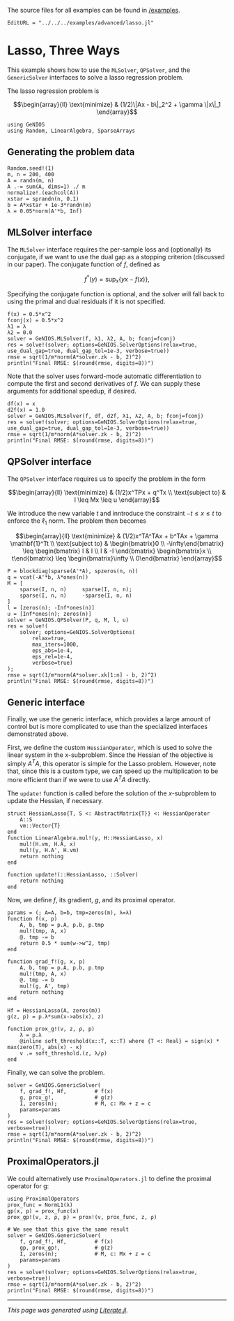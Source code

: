 The source files for all examples can be found in [/examples](https://github.com/tjdiamandis/GeNIOS.jl/tree/main/examples).
```@meta
EditURL = "../../../examples/advanced/lasso.jl"
```

# Lasso, Three Ways
This example shows how to use the `MLSolver`, `QPSolver`, and the `GenericSolver`
interfaces to solve a lasso regression problem.

The lasso regression problem is
```math
\begin{array}{ll}
\text{minimize}     & (1/2)\|Ax - b\|_2^2 + \gamma \|x\|_1
\end{array}
```

````@example lasso
using GeNIOS
using Random, LinearAlgebra, SparseArrays
````

## Generating the problem data

````@example lasso
Random.seed!(1)
m, n = 200, 400
A = randn(m, n)
A .-= sum(A, dims=1) ./ m
normalize!.(eachcol(A))
xstar = sprandn(n, 0.1)
b = A*xstar + 1e-3*randn(m)
λ = 0.05*norm(A'*b, Inf)
````

## MLSolver interface
The `MLSolver` interface requires the per-sample loss and (optionally) its
conjugate, if we want to use the dual gap as a stopping criterion (discussed in
our paper).
The conjugate function of $f$, defined as
```math
f^*(y) = \sup_x \{yx - f(x)\},
```
Specifying the conjugate function is optional, and
the solver will fall back to using the primal and dual residuals if it is not
specified.

````@example lasso
f(x) = 0.5*x^2
fconj(x) = 0.5*x^2
λ1 = λ
λ2 = 0.0
solver = GeNIOS.MLSolver(f, λ1, λ2, A, b; fconj=fconj)
res = solve!(solver; options=GeNIOS.SolverOptions(relax=true, use_dual_gap=true, dual_gap_tol=1e-3, verbose=true))
rmse = sqrt(1/m*norm(A*solver.zk - b, 2)^2)
println("Final RMSE: $(round(rmse, digits=8))")
````

Note that the solver uses forward-mode automatic differentiation
to compute the first and second derivatives of $f$. We can supply these arguments
for additional speedup, if desired.

````@example lasso
df(x) = x
d2f(x) = 1.0
solver = GeNIOS.MLSolver(f, df, d2f, λ1, λ2, A, b; fconj=fconj)
res = solve!(solver; options=GeNIOS.SolverOptions(relax=true, use_dual_gap=true, dual_gap_tol=1e-3, verbose=true))
rmse = sqrt(1/m*norm(A*solver.zk - b, 2)^2)
println("Final RMSE: $(round(rmse, digits=8))")
````

## QPSolver interface
The `QPSolver` interface requires us to specify the problem in the form
```math
\begin{array}{ll}
\text{minimize}     & (1/2)x^TPx + q^Tx \\
\text{subject to}   &  l \leq Mx \leq u
\end{array}
```
We introduce the new variable $t$ and inntroduce the constraint
$-t \leq x \leq t$ to enforce the $\ell_1$ norm. The problem then becomes

```math
\begin{array}{ll}
\text{minimize}     & (1/2)x^TA^TAx + b^TAx + \gamma \mathbf{1}^Tt \\
\text{subject to}   &
\begin{bmatrix}0 \\ -\infty\end{bmatrix}
\leq \begin{bmatrix} I & I \\ I & -I \end{bmatrix} \begin{bmatrix}x \\ t\end{bmatrix}
\leq \begin{bmatrix}\infty \\ 0\end{bmatrix}
\end{array}
```

````@example lasso
P = blockdiag(sparse(A'*A), spzeros(n, n))
q = vcat(-A'*b, λ*ones(n))
M = [
    sparse(I, n, n)     sparse(I, n, n);
    sparse(I, n, n)     -sparse(I, n, n)
]
l = [zeros(n); -Inf*ones(n)]
u = [Inf*ones(n); zeros(n)]
solver = GeNIOS.QPSolver(P, q, M, l, u)
res = solve!(
    solver; options=GeNIOS.SolverOptions(
        relax=true,
        max_iters=1000,
        eps_abs=1e-4,
        eps_rel=1e-4,
        verbose=true)
);
rmse = sqrt(1/m*norm(A*solver.xk[1:n] - b, 2)^2)
println("Final RMSE: $(round(rmse, digits=8))")
````

## Generic interface
Finally, we use the generic interface, which provides a large amount of control
but is more complicated to use than the specialized interfaces demonstrated above.

First, we define the custom `HessianOperator`, which is used to solve the linear
system in the $x$-subproblem. Since the Hessian of the objective is simply $A^TA$,
this operator is simple for the Lasso problem. However, note that, since this
is a custom type, we can speed up the multiplication to be more efficient than
if we were to use $A^TA$ directly.

The `update!` function is called before the solution of the $x$-subproblem to
update the Hessian, if necessary.

````@example lasso
struct HessianLasso{T, S <: AbstractMatrix{T}} <: HessianOperator
    A::S
    vm::Vector{T}
end
function LinearAlgebra.mul!(y, H::HessianLasso, x)
    mul!(H.vm, H.A, x)
    mul!(y, H.A', H.vm)
    return nothing
end

function update!(::HessianLasso, ::Solver)
    return nothing
end
````

Now, we define $f$, its gradient, $g$, and its proximal operator.

````@example lasso
params = (; A=A, b=b, tmp=zeros(m), λ=λ)
function f(x, p)
    A, b, tmp = p.A, p.b, p.tmp
    mul!(tmp, A, x)
    @. tmp -= b
    return 0.5 * sum(w->w^2, tmp)
end

function grad_f!(g, x, p)
    A, b, tmp = p.A, p.b, p.tmp
    mul!(tmp, A, x)
    @. tmp -= b
    mul!(g, A', tmp)
    return nothing
end

Hf = HessianLasso(A, zeros(m))
g(z, p) = p.λ*sum(x->abs(x), z)

function prox_g!(v, z, ρ, p)
    λ = p.λ
    @inline soft_threshold(x::T, κ::T) where {T <: Real} = sign(x) * max(zero(T), abs(x) - κ)
    v .= soft_threshold.(z, λ/ρ)
end
````

Finally, we can solve the problem.

````@example lasso
solver = GeNIOS.GenericSolver(
    f, grad_f!, Hf,         # f(x)
    g, prox_g!,             # g(z)
    I, zeros(n);            # M, c: Mx + z = c
    params=params
)
res = solve!(solver; options=GeNIOS.SolverOptions(relax=true, verbose=true))
rmse = sqrt(1/m*norm(A*solver.zk - b, 2)^2)
println("Final RMSE: $(round(rmse, digits=8))")
````

## ProximalOperators.jl
We could alternatively use `ProximalOperators.jl` to define the proximal operator
for g:

````@example lasso
using ProximalOperators
prox_func = NormL1(λ)
gp(x, p) = prox_func(x)
prox_gp!(v, z, ρ, p) = prox!(v, prox_func, z, ρ)

# We see that this give the same result
solver = GeNIOS.GenericSolver(
    f, grad_f!, Hf,         # f(x)
    gp, prox_gp!,           # g(z)
    I, zeros(n);            # M, c: Mx + z = c
    params=params
)
res = solve!(solver; options=GeNIOS.SolverOptions(relax=true, verbose=true))
rmse = sqrt(1/m*norm(A*solver.zk - b, 2)^2)
println("Final RMSE: $(round(rmse, digits=8))")
````

---

*This page was generated using [Literate.jl](https://github.com/fredrikekre/Literate.jl).*


